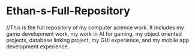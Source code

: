 # Ethan-s-Full-Repository

//This is the full repository of my computer science work. It includes my game development work, my work in AI for gaming, my object oriented projects, database linking project, my GUI experience, and my mobile app development experience.
